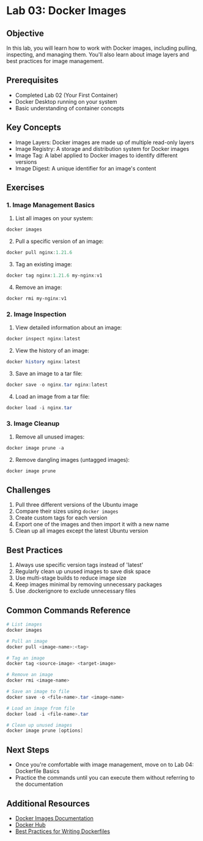 # Lab 03: Docker Images

## Objective
In this lab, you will learn how to work with Docker images, including pulling, inspecting, and managing them. You'll also learn about image layers and best practices for image management.

## Prerequisites
- Completed Lab 02 (Your First Container)
- Docker Desktop running on your system
- Basic understanding of container concepts

## Key Concepts
- Image Layers: Docker images are made up of multiple read-only layers
- Image Registry: A storage and distribution system for Docker images
- Image Tag: A label applied to Docker images to identify different versions
- Image Digest: A unique identifier for an image's content

## Exercises

### 1. Image Management Basics
1. List all images on your system:
```powershell
docker images
```

2. Pull a specific version of an image:
```powershell
docker pull nginx:1.21.6
```

3. Tag an existing image:
```powershell
docker tag nginx:1.21.6 my-nginx:v1
```

4. Remove an image:
```powershell
docker rmi my-nginx:v1
```

### 2. Image Inspection
1. View detailed information about an image:
```powershell
docker inspect nginx:latest
```

2. View the history of an image:
```powershell
docker history nginx:latest
```

3. Save an image to a tar file:
```powershell
docker save -o nginx.tar nginx:latest
```

4. Load an image from a tar file:
```powershell
docker load -i nginx.tar
```

### 3. Image Cleanup
1. Remove all unused images:
```powershell
docker image prune -a
```

2. Remove dangling images (untagged images):
```powershell
docker image prune
```

## Challenges

1. Pull three different versions of the Ubuntu image
2. Compare their sizes using `docker images`
3. Create custom tags for each version
4. Export one of the images and then import it with a new name
5. Clean up all images except the latest Ubuntu version

## Best Practices
1. Always use specific version tags instead of 'latest'
2. Regularly clean up unused images to save disk space
3. Use multi-stage builds to reduce image size
4. Keep images minimal by removing unnecessary packages
5. Use .dockerignore to exclude unnecessary files

## Common Commands Reference
```powershell
# List images
docker images

# Pull an image
docker pull <image-name>:<tag>

# Tag an image
docker tag <source-image> <target-image>

# Remove an image
docker rmi <image-name>

# Save an image to file
docker save -o <file-name>.tar <image-name>

# Load an image from file
docker load -i <file-name>.tar

# Clean up unused images
docker image prune [options]
```

## Next Steps
- Once you're comfortable with image management, move on to Lab 04: Dockerfile Basics
- Practice the commands until you can execute them without referring to the documentation

## Additional Resources
- [Docker Images Documentation](https://docs.docker.com/engine/reference/commandline/images/)
- [Docker Hub](https://hub.docker.com/)
- [Best Practices for Writing Dockerfiles](https://docs.docker.com/develop/develop-images/dockerfile_best-practices/) 